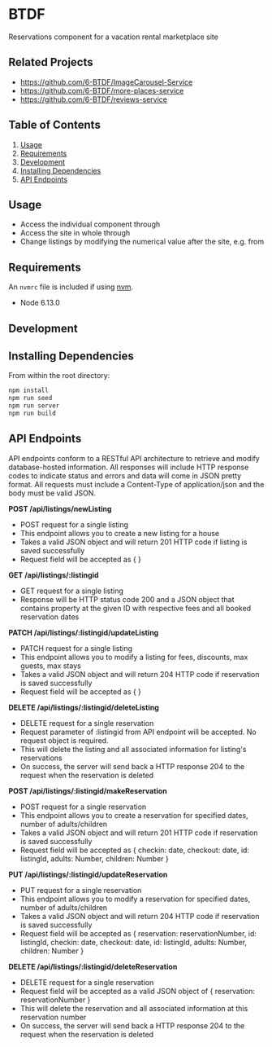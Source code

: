 # BTDF

Reservations component for a vacation rental marketplace site

## Related Projects

  - https://github.com/6-BTDF/ImageCarousel-Service
  - https://github.com/6-BTDF/more-places-service
  - https://github.com/6-BTDF/reviews-service

## Table of Contents

1. [Usage](#Usage)
2. [Requirements](#requirements)
3. [Development](#development)
4. [Installing Dependencies](#dependencies) 
5. [API Endpoints](#endpoints)

## Usage

- Access the individual component through
- Access the site in whole through 
- Change listings by modifying the numerical value after the site, e.g. from 

## Requirements

An `nvmrc` file is included if using [nvm](https://github.com/creationix/nvm).

- Node 6.13.0

## Development

## Installing Dependencies

From within the root directory:

```sh
npm install
npm run seed
npm run server
npm run build
```

## API Endpoints

API endpoints conform to a RESTful API architecture to retrieve and modify database-hosted information. All responses will include HTTP response codes to indicate status and errors and data will come in JSON pretty format. All requests must include a Content-Type of application/json and the body must be valid JSON.

**POST /api/listings/newListing**
- POST request for a single listing
- This endpoint allows you to create a new listing for a house
- Takes a valid JSON object and will return 201 HTTP code if listing is saved successfully
- Request field will be accepted as {  }

**GET /api/listings/:listingid**
- GET request for a single listing
- Response will be HTTP status code 200 and a JSON object that contains property at the given ID with respective fees and all booked reservation dates

**PATCH /api/listings/:listingid/updateListing**
- PATCH request for a single listing
- This endpoint allows you to modify a listing for fees, discounts, max guests, max stays
- Takes a valid JSON object and will return 204 HTTP code if reservation is saved successfully
- Request field will be accepted as {  }

**DELETE /api/listings/:listingid/deleteListing**
- DELETE request for a single reservation
- Request parameter of :listingid from API endpoint will be accepted. No request object is required.
- This will delete the listing and all associated information for listing's reservations
- On success, the server will send back a HTTP response 204 to the request when the reservation is deleted

**POST /api/listings/:listingid/makeReservation**
- POST request for a single reservation
- This endpoint allows you to create a reservation for specified dates, number of adults/children
- Takes a valid JSON object and will return 201 HTTP code if reservation is saved successfully
- Request field will be accepted as { checkin: date, checkout: date, id: listingId, adults: Number, children: Number }

**PUT /api/listings/:listingid/updateReservation**
- PUT request for a single reservation
- This endpoint allows you to modify a reservation for specified dates, number of adults/children
- Takes a valid JSON object and will return 204 HTTP code if reservation is saved successfully
- Request field will be accepted as { reservation: reservationNumber, id: listingId, checkin: date, checkout: date, id: listingId, adults: Number, children: Number }


**DELETE /api/listings/:listingid/deleteReservation**
- DELETE request for a single reservation
- Request field will be accepted as a valid JSON object of { reservation: reservationNumber }
- This will delete the reservation and all associated information at this reservation number
- On success, the server will send back a HTTP response 204 to the request when the reservation is deleted




